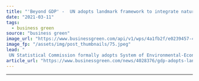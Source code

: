 ```yaml
---
title: "'Beyond GDP' -  UN adopts landmark framework to integrate natural capital in economic reporting"
date: "2021-03-11"
tags: 
  - business green
source: "business green"
image_url: "https://www.businessgreen.com/api/v1/wps/4a1fb2f/e0239457-48a7-4091-9cbe-bf003f898f67/2/31442-shutterstock-404813950-185x114.jpeg"
image_fp: "/assets/img/post_thumbnails/75.jpeg"
lead: "
 UN Statistical Commission formally adopts System of Environmental-Economic Accounting - Ecosystem Accounting ..."
article_url: "https://www.businessgreen.com/news/4028376/gdp-adopts-landmark-framework-integrate-natural-capital-economic-reporting"
---
```


---
